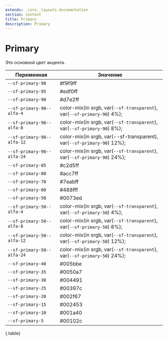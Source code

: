 ```yaml
---
extends: _core._layouts.documentation
section: content
title: Primary
description: Primary
---
```


# Primary

Это основной цвет акцента.

| Переменная                 | Значение                                             |
|----------------------------|--------------------------------------------------------------------------|
| `--sf-primary-98`          | #f9f9ff                                                                  |
| `--sf-primary-95`          | #edf0ff                                                                  |
| `--sf-primary-90`          | #d7e2ff                                                                  |
| `--sf-primary-90--alfa-4`  | color-mix(in srgb, var(`--sf-transparent`), var(`--sf-primary-90`) 4%);  |
| `--sf-primary-90--alfa-8`  | color-mix(in srgb, var(`--sf-transparent`), var(`--sf-primary-90`) 8%);  |
| `--sf-primary-90--alfa-12` | color-mix(in srgb, var(--sf-transparent), var(`--sf-primary-90`) 12%);   |
| `--sf-primary-90--alfa-24` | color-mix(in srgb, var(`--sf-transparent`), var(`--sf-primary-90`) 24%); |
| `--sf-primary-85`          | #c2d5ff                                                                  |
| `--sf-primary-80`          | #acc7ff                                                                  |
| `--sf-primary-70`          | #7eabff                                                                  |
| `--sf-primary-60`          | #488fff                                                                  |
| `--sf-primary-50`          | #0073ed                                                                  |
| `--sf-primary-50--alfa-4`  | color-mix(in srgb, var(`--sf-transparent`), var(`--sf-primary-50`) 4%);  |
| `--sf-primary-50--alfa-8`  | color-mix(in srgb, var(`--sf-transparent`), var(`--sf-primary-50`) 8%);  |
| `--sf-primary-50--alfa-12` | color-mix(in srgb, var(`--sf-transparent`), var(`--sf-primary-50`) 12%); |
| `--sf-primary-50--alfa-24` | color-mix(in srgb, var(`--sf-transparent`), var(`--sf-primary-50`) 24%); |
| `--sf-primary-40`          | #005bbe                                                                  |
| `--sf-primary-35`          | #0050a7                                                                  |
| `--sf-primary-30`          | #004491                                                                  |
| `--sf-primary-25`          | #00397c                                                                  |
| `--sf-primary-20`          | #002f67                                                                  |
| `--sf-primary-15`          | #002453                                                                  |
| `--sf-primary-10`          | #001a40                                                                  |
| `--sf-primary-5`           | #00102c                                                                  |
{.table}
